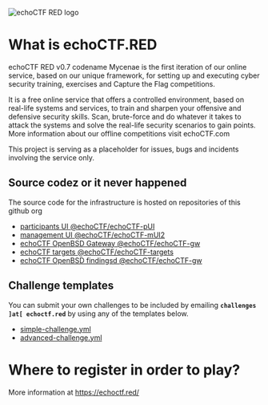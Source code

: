 ![echoCTF RED logo](https://echoctf.red/images/logo.png)
# What is echoCTF.RED
echoCTF RED v0.7 codename Mycenae is the first iteration of our online service, based on our unique framework, for setting up and executing cyber security training, exercises and Capture the Flag competitions.

It is a free online service that offers a controlled environment, based on real-life systems and services, to train and sharpen your offensive and defensive security skills. Scan, brute-force and do whatever it takes to attack the systems and solve the real-life security scenarios to gain points. More information about our offline competitions visit echoCTF.com

This project is serving as a placeholder for issues, bugs and incidents involving the service only. 

## Source codez or it never happened
The source code for the infrastructure is hosted on repositories of this github org
* [participants UI @echoCTF/echoCTF-pUI](https://github.com/echoCTF/echoCTF-pUI)
* [management UI @echoCTF/echoCTF-mUI2](https://github.com/echoCTF/echoCTF-mUI2)
* [echoCTF OpenBSD Gateway @echoCTF/echoCTF-gw](https://github.com/echoCTF/echoCTF-gw)
* [echoCTF targets @echoCTF/echoCTF-targets](https://github.com/echoCTF/echoCTF-targets)
* [echoCTF OpenBSD findingsd @echoCTF/echoCTF-gw](https://github.com/echoCTF/findingsd)


## Challenge templates
You can submit your own challenges to be included by emailing **`challenges ]at[ echoctf.red`** by using any of the templates
below. 

* [simple-challenge.yml](https://github.com/echoCTF/echoCTF.RED/blob/master/challenge/simple-challenge.yml)
* [advanced-challenge.yml](https://github.com/echoCTF/echoCTF.RED/blob/master/challenge/advanced-challenge.yml)

# Where to register in order to play?
More information at https://echoctf.red/
